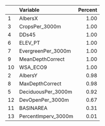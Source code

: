 |   |Variable            | Percent|
|:--|:-------------------|-------:|
|1  |AlbersX             |    1.00|
|3  |CropsPer_3000m      |    1.00|
|4  |DDs45               |    1.00|
|6  |ELEV_PT             |    1.00|
|7  |EvergreenPer_3000m  |    1.00|
|9  |MeanDepthCorrect    |    1.00|
|10 |WSA_ECO9            |    1.00|
|2  |AlbersY             |    0.98|
|8  |MaxDepthCorrect     |    0.98|
|5  |DeciduousPer_3000m  |    0.92|
|12 |DevOpenPer_3000m    |    0.67|
|11 |BASINAREA           |    0.31|
|13 |PercentImperv_3000m |    0.01|
